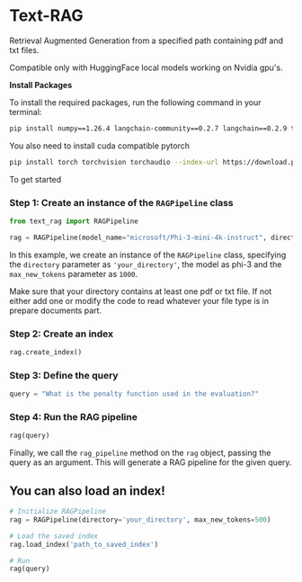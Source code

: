 # Text-RAG
Retrieval Augmented Generation from a specified path containing pdf and txt files.

Compatible only with HuggingFace local models working on Nvidia gpu's.


**Install Packages**

To install the required packages, run the following command in your terminal:
```bash
pip install numpy==1.26.4 langchain-community==0.2.7 langchain==0.2.9 transformers==4.42.4  bitsandbytes==0.43.2 flash-attn==2.6.2 sentence-transformers==3.0.1 faiss-cpu
```
You also need to install cuda compatible pytorch
```bash
pip install torch torchvision torchaudio --index-url https://download.pytorch.org/whl/cu121
```

To get started
### Step 1: Create an instance of the `RAGPipeline` class
```python
from text_rag import RAGPipeline

rag = RAGPipeline(model_name="microsoft/Phi-3-mini-4k-instruct", directory='your_directory', max_new_tokens=1000)
```
In this example, we create an instance of the `RAGPipeline` class, specifying the `directory` parameter as `'your_directory'`, the model as phi-3 and the `max_new_tokens` parameter as `1000`.

Make sure that your directory contains at least one pdf or txt file. If not either add one or modify the code to read whatever your file type is in prepare documents part.

### Step 2: Create an index
```python
rag.create_index()
```

### Step 3: Define the query
```python
query = "What is the penalty function used in the evaluation?"
```

### Step 4: Run the RAG pipeline
```python
rag(query)
```
Finally, we call the `rag_pipeline` method on the `rag` object, passing the query as an argument. This will generate a RAG pipeline for the given query.

## You can also load an index!

```python
# Initialize RAGPipeline
rag = RAGPipeline(directory='your_directory', max_new_tokens=500)

# Load the saved index
rag.load_index('path_to_saved_index')

# Run
rag(query)
```